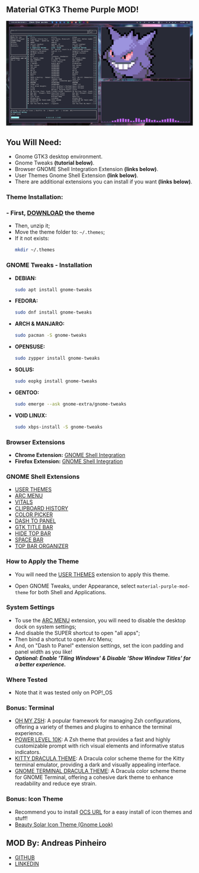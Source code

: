 ## Material GTK3 Theme Purple MOD!
![Desktop Printscreen Using The Theme](/img/desktop.png)

## You Will Need:
- Gnome GTK3 desktop environment.
- Gnome Tweaks **(tutorial below)**.
- Browser GNOME Shell Integration Extension **(links below)**.
- User Themes Gnome Shell Extension **(link below)**.
- There are additional extensions you can install if you want **(links below)**.

### Theme Installation:
### - First, [DOWNLOAD](https://github.com/Andreas-Pinheiro/Material-GTK3-Purple-MOD-With-Borders/raw/master/GTK3-Material-Purple-MOD-Theme.zip) the theme
- Then, unzip it;
- Move the theme folder to: ` ~/.themes `;
- If it not exists: 
   ```bash
  mkdir ~/.themes
  ```
### GNOME Tweaks - Installation

- **DEBIAN:**
    ```bash
    sudo apt install gnome-tweaks
    ```
- **FEDORA:**
    ```bash
    sudo dnf install gnome-tweaks
    ```
- **ARCH & MANJARO:**
    ```bash
    sudo pacman -S gnome-tweaks
    ```
- **OPENSUSE:**
    ```bash
    sudo zypper install gnome-tweaks
    ```
- **SOLUS:**
    ```bash
    sudo eopkg install gnome-tweaks
    ```
- **GENTOO:**
    ```bash
    sudo emerge --ask gnome-extra/gnome-tweaks
    ```
- **VOID LINUX:**
    ```bash
    sudo xbps-install -S gnome-tweaks
    ```

### Browser Extensions

- **Chrome Extension:**
    [GNOME Shell Integration](https://chromewebstore.google.com/detail/integra%C3%A7%C3%A3o-com-gnome-shel/gphhapmejobijbbhgpjhcjognlahblep)
- **Firefox Extension:**
    [GNOME Shell Integration](https://addons.mozilla.org/pt-BR/firefox/addon/gnome-shell-integration/)

### GNOME Shell Extensions

- [USER THEMES](https://extensions.gnome.org/extension/19/user-themes/)
- [ARC MENU](https://extensions.gnome.org/extension/3628/arcmenu/)
- [VITALS](https://extensions.gnome.org/extension/1460/vitals/)
- [CLIPBOARD HISTORY](https://extensions.gnome.org/extension/4839/clipboard-history/)
- [COLOR PICKER](https://extensions.gnome.org/extension/3396/color-picker/)
- [DASH TO PANEL](https://extensions.gnome.org/extension/1160/dash-to-panel/)
- [GTK TITLE BAR](https://extensions.gnome.org/extension/1732/gtk-title-bar/)
- [HIDE TOP BAR](https://extensions.gnome.org/extension/545/hide-top-bar/)
- [SPACE BAR](https://extensions.gnome.org/extension/5090/space-bar/)
- [TOP BAR ORGANIZER](https://extensions.gnome.org/extension/4356/top-bar-organizer/)

### How to Apply the Theme

- You will need the [USER THEMES](https://extensions.gnome.org/extension/19/user-themes/) extension to apply this theme.

- Open GNOME Tweaks, under Appearance, select `material-purple-mod-theme` for both Shell and Applications.


### System Settings

- To use the [ARC MENU](https://extensions.gnome.org/extension/3628/arcmenu/) extension, you will need to disable the desktop dock on system settings;
- And disable the SUPER shortcut to open "all apps";
- Then bind a shortcut to open Arc Menu;
- And, on "Dash to Panel" extension settings, set the icon padding and panel width as you like!
- ***Optional: Enable 'Tiling Windows' & Disable 'Show Window Titles' for a better experience.***

### Where Tested

- Note that it was tested only on POP!_OS

### Bonus: Terminal

- [OH MY ZSH](https://ohmyz.sh/): A popular framework for managing Zsh configurations, offering a variety of themes and plugins to enhance the terminal experience.
- [POWER LEVEL 10K](https://github.com/romkatv/powerlevel10k): A Zsh theme that provides a fast and highly customizable prompt with rich visual elements and informative status indicators.
- [KITTY DRACULA THEME](https://draculatheme.com/kitty): A Dracula color scheme theme for the Kitty terminal emulator, providing a dark and visually appealing interface.
- [GNOME TERMINAL DRACULA THEME](https://draculatheme.com/gnome-terminal): A Dracula color scheme theme for GNOME Terminal, offering a cohesive dark theme to enhance readability and reduce eye strain.

### Bonus: Icon Theme
- Recommend you to install [OCS URL](https://www.opendesktop.org/p/1136805/) for a easy install of icon themes and stuff!
- [Beauty Solar Icon Theme (Gnome Look)](https://store.kde.org/p/2037657/)

## MOD By: Andreas Pinheiro
- [GITHUB](https://github.com/Andreas-Pinheiro)
- [LINKEDIN](https://www.linkedin.com/in/andreas-pinheiro-a08633321/)
